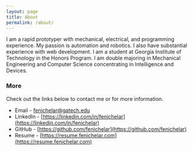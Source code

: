 ```yaml
---
layout: page
title: About
permalink: /about/
---
```


I am a rapid prototyper with mechanical, electrical, and programming experience. My passion is automation and robotics. I also have substantial experience with web development. I am a student at Georgia Institute of Technology in the Honors Program. I am double majoring in Mechanical Engineering and Computer Science concentrating in Intelligence and Devices.

### More

Check out the links below to contact me or for more information.

* Email - [fenichelar@gatech.edu](mailto:fenichelar@gatech.edu)
* LinkedIn - [https://linkedin.com/in/fenichelar](https://linkedin.com/in/fenichelar)
* GitHub - [https://github.com/fenichelar](https://github.com/fenichelar)
* Resume - [https://resume.fenichelar.com](https://resume.fenichelar.com)
